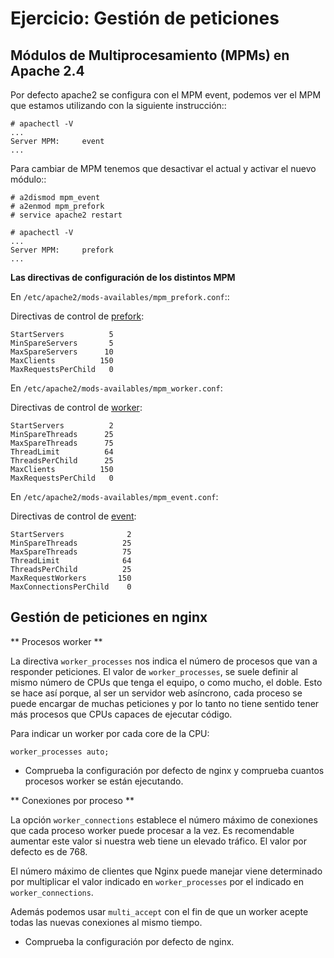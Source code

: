 # Ejercicio: Gestión de peticiones

## Módulos de Multiprocesamiento (MPMs) en Apache 2.4


Por defecto apache2 se configura con el MPM event, podemos ver el MPM que estamos utilizando con la siguiente instrucción::

	# apachectl -V
	...
	Server MPM:     event
	...

Para cambiar de MPM tenemos que desactivar el actual y activar el nuevo módulo::

	# a2dismod mpm_event
	# a2enmod mpm_prefork
	# service apache2 restart

	# apachectl -V
	...
	Server MPM:     prefork
	...

**Las directivas de configuración de los distintos MPM**

En ``/etc/apache2/mods-availables/mpm_prefork.conf``::

Directivas de control de [prefork](http://httpd.apache.org/docs/2.4/mod/prefork.html>):

    StartServers          5
    MinSpareServers       5
    MaxSpareServers      10
    MaxClients          150
    MaxRequestsPerChild   0

En ``/etc/apache2/mods-availables/mpm_worker.conf``:

Directivas de control de [worker](http://httpd.apache.org/docs/2.4/mod/worker.html>):

    StartServers          2
    MinSpareThreads      25
    MaxSpareThreads      75
    ThreadLimit          64
    ThreadsPerChild      25
    MaxClients          150
    MaxRequestsPerChild   0

En ``/etc/apache2/mods-availables/mpm_event.conf``:

Directivas de control de [event](http://httpd.apache.org/docs/2.4/mod/event.html>):

    StartServers              2
    MinSpareThreads          25
    MaxSpareThreads          75
    ThreadLimit              64
    ThreadsPerChild          25
    MaxRequestWorkers       150
    MaxConnectionsPerChild    0

## Gestión de peticiones en nginx

** Procesos worker **

La directiva `worker_processes` nos indica el número de procesos que van a responder peticiones. 
El valor de `worker_processes`, se suele definir al mismo número de CPUs que tenga el equipo, o como mucho, el doble. Esto se hace así porque, al ser un servidor web asíncrono, cada proceso se puede encargar de muchas peticiones y por lo tanto no tiene sentido tener más procesos que CPUs capaces de ejecutar código.

Para indicar un worker por cada core de la CPU:

    worker_processes auto;

* Comprueba la configuración por defecto de nginx y comprueba cuantos procesos worker se están ejecutando.

** Conexiones por proceso **

La opción `worker_connections` establece el número máximo de conexiones que cada proceso worker puede procesar a la vez. Es recomendable aumentar este valor si nuestra web tiene un elevado tráfico. El valor por defecto es de 768.

El número máximo de clientes que Nginx puede manejar viene determinado por multiplicar el valor indicado en `worker_processes` por el indicado en `worker_connections`.

Además podemos usar `multi_accept` con el fin de que un worker acepte todas las nuevas conexiones al mismo tiempo.

* Comprueba la configuración por defecto de nginx.